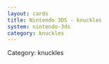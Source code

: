 ```yaml
---
layout: cards
title: Nintendo 3DS - knuckles
system: nintendo-3ds
category: knuckles
---
```

<div class="alert alert-secondary mb-4"><span class="i18n innerHTML-category">Category: </span><span class="i18n innerHTML-cat-knuckles">knuckles</span></div>
